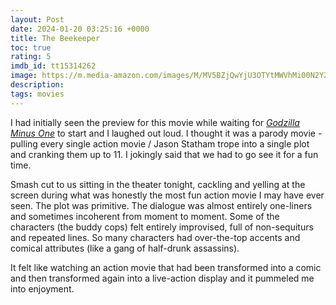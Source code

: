 ```yaml
---
layout: Post
date: 2024-01-20 03:25:16 +0000
title: The Beekeeper
toc: true
rating: 5
imdb_id: tt15314262
image: https://m.media-amazon.com/images/M/MV5BZjQwYjU3OTYtMWVhMi00N2Y2LWEzMDgtMzViN2U4NWI1NmI3XkEyXkFqcGdeQXVyODk2NDQ3MTA@._V1_SX300.jpg
description: 
tags: movies
---
```


I had initially seen the preview for this movie while waiting for [*Godzilla Minus One*](/movies/watching-godzilla-1-with-brandon-and-matt) to start and I laughed out loud\. I thought it was a parody movie \- pulling every single action movie / Jason Statham trope into a single plot and cranking them up to 11\. I jokingly said that we had to go see it for a fun time\.

Smash cut to us sitting in the theater tonight, cackling and yelling at the screen during what was honestly the most fun action movie I may have ever seen\. The plot was primitive\. The dialogue was almost entirely one\-liners and sometimes incoherent from moment to moment\. Some of the characters \(the buddy cops\) felt entirely improvised, full of non\-sequiturs and repeated lines\. So many characters had over\-the\-top accents and comical attributes \(like a gang of half\-drunk assassins\)\.

It felt like watching an action movie that had been transformed into a comic and then transformed again into a live\-action display and it pummeled me into enjoyment\.
